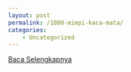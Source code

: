 ```yaml
---
layout: post
permalink: /1000-mimpi-kaca-mata/
categories:
    - Uncategorized
---
```


[Baca Selengkapnya](/02)